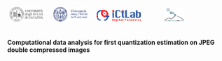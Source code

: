 <a href="http://www.dmi.unict.it/"><img src="img/unict.png" width="15%" hspace="5" target="_blank"></a>
<a style="margin-left:2%" href="http://www.unica.it/"><img src="img/unica.png" width="16%" hspace="5" target="_blank"></a>
<a style="margin-left:2%" href="https://www.ictlab.srl/"><img src="img/ictlab.png" width="20%" target="_blank"></a>
<a href="https://iplab.dmi.unict.it/"><img src="img/iplab.png" width="9%" hspace="50" target="_blank"></a>
<br><br>
<h4>Computational data analysis for first quantization estimation on JPEG double compressed images</h4>



